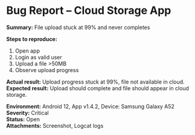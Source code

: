 # Bug Report – Cloud Storage App

**Summary:** File upload stuck at 99% and never completes  

**Steps to reproduce:**
1. Open app  
2. Login as valid user  
3. Upload a file >50MB  
4. Observe upload progress  

**Actual result:** Upload progress stuck at 99%, file not available in cloud.  
**Expected result:** Upload should complete and file should appear in cloud storage.  

**Environment:** Android 12, App v1.4.2, Device: Samsung Galaxy A52  
**Severity:** Critical  
**Status:** Open  
**Attachments:** Screenshot, Logcat logs  
